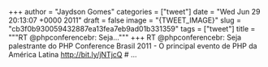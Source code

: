 
+++
author = "Jaydson Gomes"
categories = ["tweet"]
date = "Wed Jun 29 20:13:07 +0000 2011"
draft = false
image = "{TWEET_IMAGE}"
slug = "cb3f0b930059432887ea13fea7eb9ad01b331359"
tags = ["tweet"]
title = """RT @phpconferencebr: Seja..."""
+++
RT @phpconferencebr: Seja palestrante do PHP Conference Brasil 2011 - O principal evento de PHP da América Latina http://bit.ly/jNTjcQ # ...
